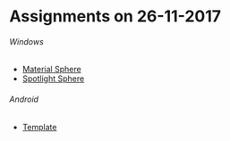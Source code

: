 Assignments on 26-11-2017
=========================

###### Windows

* [Material Sphere](../../windows/materialSphere)
* [Spotlight Sphere](../../windows/spotlightSphere)

###### Android
* [Template](../../android/template)
